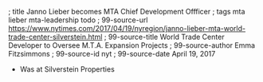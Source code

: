 ; title Janno Lieber becomes MTA Chief Development Offficer
; tags mta lieber mta-leadership todo
; 99-source-url https://www.nytimes.com/2017/04/19/nyregion/janno-lieber-mta-world-trade-center-silverstein.html
; 99-source-title World Trade Center Developer to Oversee M.T.A. Expansion Projects
; 99-source-author Emma Fitzsimmons
; 99-source-id nyt
; 99-source-date April 19, 2017

- Was at Silverstein Properties
